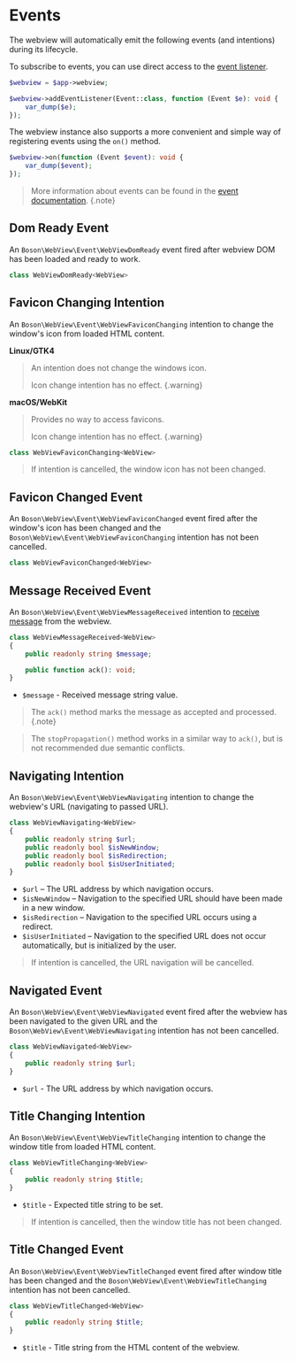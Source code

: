 # Events

The webview will automatically emit the following events (and intentions)
during its lifecycle.

To subscribe to events, you can use direct access to the
[event listener](../02.architecture/events.md#event-listener).

```php
$webview = $app->webview;

$webview->addEventListener(Event::class, function (Event $e): void {
    var_dump($e);
});
```

The webview instance also supports a more convenient and simple way of
registering events using the `on()` method.

```php
$webview->on(function (Event $event): void {
    var_dump($event);
});
```

> More information about events can be found in the 
> [event documentation](../02.architecture/events.md).
{.note}

## Dom Ready Event

An `Boson\WebView\Event\WebViewDomReady` event fired after webview DOM has been
loaded and ready to work.

```php
class WebViewDomReady<WebView>
```


## Favicon Changing Intention

An `Boson\WebView\Event\WebViewFaviconChanging` intention to change the
window's icon from loaded HTML content.

**Linux/GTK4**

> An intention does not change the windows icon.
>
> Icon change intention has no effect.
{.warning}

**macOS/WebKit**

> Provides no way to access favicons.
>
> Icon change intention has no effect.
{.warning}

```php
class WebViewFaviconChanging<WebView>
```

> If intention is cancelled, the window icon has not been changed.


## Favicon Changed Event

An `Boson\WebView\Event\WebViewFaviconChanged` event fired after the window's
icon has been changed and the `Boson\WebView\Event\WebViewFaviconChanging`
intention has not been cancelled.

```php
class WebViewFaviconChanged<WebView>
```


## Message Received Event

An `Boson\WebView\Event\WebViewMessageReceived` intention to
[receive message](https://developer.mozilla.org/en-US/docs/Web/API/Window/postMessage)
from the webview.

```php
class WebViewMessageReceived<WebView> 
{
    public readonly string $message;

    public function ack(): void;
}
```

- `$message` - Received message string value.

> The `ack()` method marks the message as accepted and processed.
{.note}

> The `stopPropagation()` method works in a similar way to
> `ack()`, but is not recommended due semantic conflicts.


## Navigating Intention

An `Boson\WebView\Event\WebViewNavigating` intention to change the
webview's URL (navigating to passed URL).

```php
class WebViewNavigating<WebView> 
{
    public readonly string $url;
    public readonly bool $isNewWindow;
    public readonly bool $isRedirection;
    public readonly bool $isUserInitiated;
}
```

- `$url` – The URL address by which navigation occurs.
- `$isNewWindow` – Navigation to the specified URL should have been made
  in a new window.
- `$isRedirection` – Navigation to the specified URL occurs using a redirect.
- `$isUserInitiated` – Navigation to the specified URL does not occur
  automatically, but is initialized by the user.

> If intention is cancelled, the URL navigation will be cancelled.


## Navigated Event

An `Boson\WebView\Event\WebViewNavigated` event fired after the webview has been
navigated to the given URL and the `Boson\WebView\Event\WebViewNavigating`
intention has not been cancelled.

```php
class WebViewNavigated<WebView> 
{
    public readonly string $url;
}
```

- `$url` - The URL address by which navigation occurs.


## Title Changing Intention

An `Boson\WebView\Event\WebViewTitleChanging` intention to change the
window title from loaded HTML content.

```php
class WebViewTitleChanging<WebView> 
{
    public readonly string $title;
}
```

- `$title` - Expected title string to be set.

> If intention is cancelled, then the window title has not been changed.


## Title Changed Event

An `Boson\WebView\Event\WebViewTitleChanged` event fired after window title has
been changed and the `Boson\WebView\Event\WebViewTitleChanging`
intention has not been cancelled.

```php
class WebViewTitleChanged<WebView> 
{
    public readonly string $title;
}
```

- `$title` - Title string from the HTML content of the webview.
